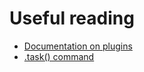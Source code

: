 # Useful reading

- [Documentation on plugins](https://docs.cypress.io/api/plugins/writing-a-plugin.html#Plugins-API)
- [.task() command](https://docs.cypress.io/api/commands/task.html#Tasks-must-end)
